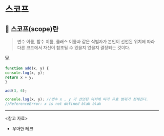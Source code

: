 # 스코프


## 📌 스코프(scope)란
> 변수 이름, 함수 이름, 클래스 이름과 같은 식별자가
 본인이 선언된 위치에 따라 다른 코드에서 자신이 참조될 수 있을지 없을지 결정되는 것이다.


💻 
```js
function add(x, y) {
console.log(x, y);
return x + y;
}

add(3, 6);

console.log(x, y); //변수 x , y 가 선언된 위치에 따라 유효 범위가 정해진다.
//ReferenceError: x is not defined blah blah
```

---
<참고 자료>
* 우아한 테크

